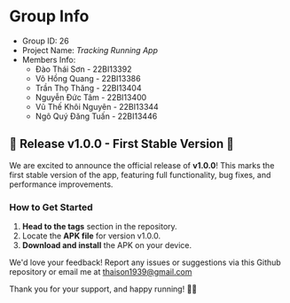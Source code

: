 Group Info
=======================

* Group ID: 26
* Project Name: *Tracking Running App*
* Members Info:
    - Đào Thái Sơn - 22BI13392
    - Võ Hồng Quang - 22BI13386
    - Trần Thọ Thăng - 22BI13404
    - Nguyễn Đức Tâm - 22BI13400
    - Vũ Thế Khôi Nguyên - 22BI13344
    - Ngô Quý Đăng Tuấn - 22BI13446

## 🎉 Release v1.0.0 - First Stable Version 🚀

We are excited to announce the official release of **v1.0.0**! This marks the first stable version of the app, featuring full functionality, bug fixes, and performance improvements.

### How to Get Started
1. **Head to the tags** section in the repository.
2. Locate the **APK file** for version v1.0.0.
3. **Download and install** the APK on your device.

We'd love your feedback! Report any issues or suggestions via this Github repository or email me at thaison1939@gmail.com

Thank you for your support, and happy running! 🏃‍♂️